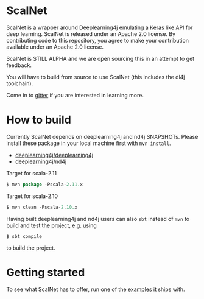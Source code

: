 # ScalNet

ScalNet is a wrapper around Deeplearning4j emulating a [Keras](https://github.com/fchollet/keras) like API for deep learning. ScalNet is released under an Apache 2.0 license. By contributing code to this repository, you agree to make your contribution available under an Apache 2.0 license.

ScalNet is STILL ALPHA and we are open sourcing this in an attempt to get feedback.

You will have to build from source to use ScalNet (this includes the dl4j toolchain).

Come in to [gitter](https://gitter.im/deeplearning4j/deeplearning4j) if you are interested in learning more.

# How to build

Currently ScalNet depends on deeplearning4j and nd4j SNAPSHOTs. Please install these package in your local machine first with `mvn install`.

- [deeplearning4j/deeplearning4j](https://github.com/deeplearning4j/deeplearning4j)
- [deeplearning4j/nd4j](https://github.com/deeplearning4j/nd4j)

Target for scala-2.11

```scala
$ mvn package -Pscala-2.11.x
```

Target for scala-2.10

```scala
$ mvn clean -Pscala-2.10.x
```

Having built deeplearning4j and nd4j users can also `sbt` instead of `mvn` to build and test the project, e.g. using 
```$scala
$ sbt compile
```
to build the project.

# Getting started

To see what ScalNet has to offer, run one of the [examples](https://github.com/deeplearning4j/ScalNet/tree/master/src/test/scala/org/deeplearning4j/scalnet/examples) it ships with.
